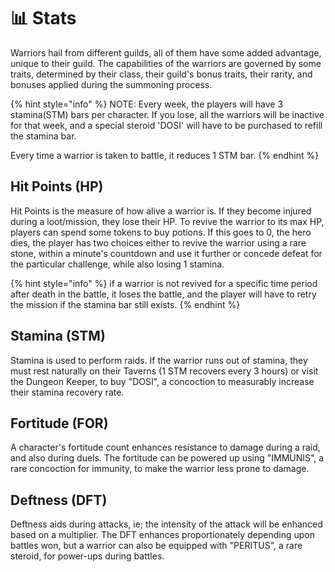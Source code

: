 # 📊 Stats

Warriors hail from different guilds, all of them have some added advantage, unique to their guild. The capabilities of the warriors are governed by some traits, determined by their class, their guild's bonus traits, their rarity, and bonuses applied during the summoning process.

{% hint style="info" %}
NOTE: Every week, the players will have 3 stamina(STM) bars per character. If you lose, all the warriors will be inactive for that week, and a special steroid 'DOSI' will have to be purchased to refill the stamina bar.&#x20;

Every time a warrior is taken to battle, it reduces 1 STM bar.&#x20;
{% endhint %}

## Hit Points (HP)

Hit Points is the measure of how alive a warrior is. If they become injured during a loot/mission, they lose their HP. To revive the warrior to its max HP, players can spend some tokens to buy potions. If this goes to 0, the hero dies, the player has two choices either to revive the warrior using a rare stone, within a minute's countdown and use it further or concede defeat for the particular challenge, while also losing 1 stamina.

{% hint style="info" %}
if a warrior is not revived for a specific time period after death in the battle, it loses the battle, and the player will have to retry the mission if the stamina bar still exists.
{% endhint %}

## Stamina (STM)

Stamina is used to perform raids. If the warrior runs out of stamina, they must rest naturally on their Taverns (1 STM recovers every 3 hours) or visit the Dungeon Keeper, to buy "DOSI", a concoction to measurably increase their stamina recovery rate.

## Fortitude (FOR)

A character's fortitude count enhances resistance to damage during a raid, and also during duels. The fortitude can be powered up using "IMMUNIS", a rare concoction for immunity, to make the warrior less prone to damage.

## Deftness (DFT)

Deftness aids during attacks, ie; the intensity of the attack will be enhanced based on a multiplier. The DFT enhances proportionately depending upon battles won, but a warrior can also be equipped with "PERITUS", a rare steroid, for power-ups during battles.
